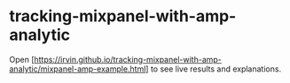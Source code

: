 # tracking-mixpanel-with-amp-analytic

Open [https://irvin.github.io/tracking-mixpanel-with-amp-analytic/mixpanel-amp-example.html] to see live results and explanations.
